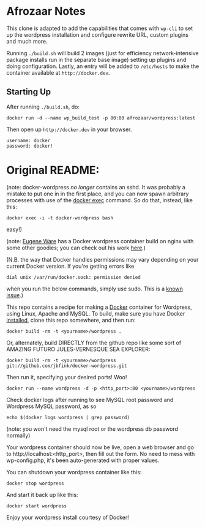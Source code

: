 # Afrozaar Notes

This clone is adapted to add the capabilities that comes with `wp-cli` to set up the wordpress installation and
configure rewrite URL, custom plugins and much more.

Running `./build.sh` will build 2 images (just for efficiency network-intensive package installs run in the separate
  base image) setting up plugins and doing configuration. Lastly, an entry will be added to `/etc/hosts` to make the
  container available at `http://docker.dev`.

## Starting Up

After running `./build.sh`, do:
```
docker run -d --name wp_build_test -p 80:80 afrozaar/wordpress:latest
```
Then open up `http://docker.dev` in your browser.

```
username: docker
password: docker!
```

# Original README:

(note: docker-wordpress *no longer* contains an sshd. It was probably a mistake to put one in in the first place, and you can now spawn arbitrary processes with use of the [docker exec](http://blog.docker.com/2014/10/docker-1-3-signed-images-process-injection-security-options-mac-shared-directories/) command. So do that, instead, like this:

```
docker exec -i -t docker-wordpress bash
```

easy!)

(note: [Eugene Ware](http://github.com/eugeneware) has a Docker wordpress container build on nginx with some other goodies; you can check out his work [here](http://github.com/eugeneware/docker-wordpress-nginx).)


(N.B. the way that Docker handles permissions may vary depending on your current Docker version. If you're getting errors like
```
dial unix /var/run/docker.sock: permission denied
```
when you run the below commands, simply use sudo. This is a [known issue](https://twitter.com/docker/status/366040073793323008).)


This repo contains a recipe for making a [Docker](http://docker.io) container for Wordpress, using Linux, Apache and MySQL.
To build, make sure you have Docker [installed](http://www.docker.io/gettingstarted/), clone this repo somewhere, and then run:
```
docker build -rm -t <yourname>/wordpress .
```

Or, alternately, build DIRECTLY from the github repo like some sort of AMAZING FUTURO JULES-VERNESQUE SEA EXPLORER:
```
docker build -rm -t <yourname>/wordpress git://github.com/jbfink/docker-wordpress.git
```

Then run it, specifying your desired ports! Woo!
```
docker run --name wordpress -d -p <http_port>:80 <yourname>/wordpress
```


Check docker logs after running to see MySQL root password and Wordpress MySQL password, as so

```
echo $(docker logs wordpress | grep password)
```

(note: you won't need the mysql root or the wordpress db password normally)


Your wordpress container should now be live, open a web browser and go to http://localhost:<http_port>, then fill out the form. No need to mess with wp-config.php, it's been auto-generated with proper values.


You can shutdown your wordpress container like this:
```
docker stop wordpress
```

And start it back up like this:
```
docker start wordpress
```

Enjoy your wordpress install courtesy of Docker!
